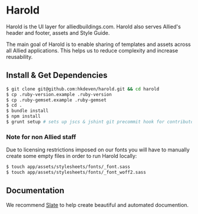 # Harold

Harold is the UI layer for alliedbuildings.com. Harold also serves Allied's header and footer, assets and Style Guide.

The main goal of Harold is to enable sharing of templates and assets across all Allied applications. This helps us to reduce complexity and increase reusability.


## Install & Get Dependencies

```bash
$ git clone git@github.com:hkdeven/harold.git && cd harold
$ cp .ruby-version.example .ruby-version
$ cp .ruby-gemset.example .ruby-gemset
$ cd .
$ bundle install
$ npm install
$ grunt setup # sets up jscs & jshint git precommit hook for contributors, and inits the private font submodule
```

### Note for non Allied staff

Due to licensing restrictions imposed on our fonts you will have to manually create some empty files in order to run Harold locally:

```bash
$ touch app/assets/stylesheets/fonts/_font.sass
$ touch app/assets/stylesheets/fonts/_font_woff2.sass
```

## Documentation

We recommend [Slate](https://github.com/lord/slate) to help create beautiful and automated documention.
